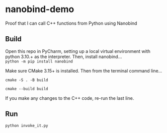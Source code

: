 # nanobind-demo
Proof that I can call C++ functions from Python using Nanobind

## Build
Open this repo in PyCharm, setting up a local virtual environment with python 3.10.+ as the interpreter. Then, install nanobind...  
`
python -m pip install nanobind
`

Make sure CMake 3.15+ is installed. Then from the terminal command line...  
```
cmake -S . -B build
```
```
cmake --build build
```
If you make any changes to the C++ code, re-run the last line. 

## Run
`
python invoke_it.py
`
